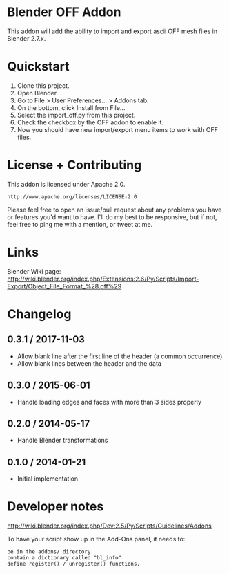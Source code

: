 # Blender OFF Addon

This addon will add the ability to import and export ascii OFF mesh files in Blender 2.7.x.

# Quickstart

1. Clone this project.
2. Open Blender.
3. Go to File > User Preferences... > Addons tab.
4. On the bottom, click Install from File...
5. Select the import_off.py from this project.
6. Check the checkbox by the OFF addon to enable it.
7. Now you should have new import/export menu items to work with OFF files.

# License + Contributing

This addon is licensed under Apache 2.0.

    http://www.apache.org/licenses/LICENSE-2.0

Please feel free to open an issue/pull request about any problems you have or
features you'd want to have. I'll do my best to be responsive, but if not,
feel free to ping me with a mention, or tweet at me.

# Links

Blender Wiki page: http://wiki.blender.org/index.php/Extensions:2.6/Py/Scripts/Import-Export/Object_File_Format_%28.off%29

# Changelog

## 0.3.1 / 2017-11-03

- Allow blank line after the first line of the header (a common occurrence)
- Allow blank lines between the header and the data

## 0.3.0 / 2015-06-01

- Handle loading edges and faces with more than 3 sides properly

## 0.2.0 / 2014-05-17

- Handle Blender transformations

## 0.1.0 / 2014-01-21

- Initial implementation

# Developer notes

http://wiki.blender.org/index.php/Dev:2.5/Py/Scripts/Guidelines/Addons

To have your script show up in the Add-Ons panel, it needs to:

    be in the addons/ directory
    contain a dictionary called "bl_info"
    define register() / unregister() functions.
